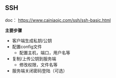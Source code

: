 ## SSH

doc：
https://www.cainiaojc.com/ssh/ssh-basic.html

**主要步骤**

* 客户端生成私钥/公钥
* 配置config文件
  * 配置主机，端口，用户名等
* 复制/上传公钥到服务端
  * 修改权限，文件名等
* 服务端关闭密码登陆（可选）
